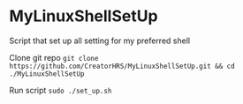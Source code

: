# MyLinuxShellSetUp
Script that set up all setting for my preferred shell

Clone git repo
`git clone https://github.com/CreatorHRS/MyLinuxShellSetUp.git && cd ./MyLinuxShellSetUp`

Run script
`sudo ./set_up.sh`
